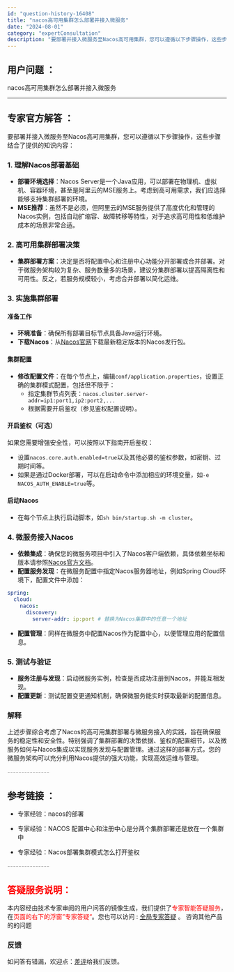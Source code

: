 ```yaml
---
id: "question-history-16408"
title: "nacos高可用集群怎么部署并接入微服务"
date: "2024-08-01"
category: "expertConsultation"
description: "要部署并接入微服务至Nacos高可用集群，您可以遵循以下步骤操作，这些步骤结合了提供的知识内容：### 1. 理解Nacos部署基础- **部署环境选择**：Nacos Server是一个Java应用，可以部署在物理机、虚拟机、容器环境，甚至是阿里云的MSE服务上。考虑到高可用需求，我们应选择能够支"
---
```


## 用户问题 ： 
 nacos高可用集群怎么部署并接入微服务  

---------------
## 专家官方解答 ：

要部署并接入微服务至Nacos高可用集群，您可以遵循以下步骤操作，这些步骤结合了提供的知识内容：

### 1. 理解Nacos部署基础
- **部署环境选择**：Nacos Server是一个Java应用，可以部署在物理机、虚拟机、容器环境，甚至是阿里云的MSE服务上。考虑到高可用需求，我们应选择能够支持集群部署的环境。
- **MSE推荐**：虽然不是必须，但阿里云的MSE服务提供了高度优化和管理的Nacos实例，包括自动扩缩容、故障转移等特性，对于追求高可用性和低维护成本的场景非常合适。

### 2. 高可用集群部署决策
- **集群部署方案**：决定是否将配置中心和注册中心功能分开部署或合并部署。对于微服务架构较为复杂、服务数量多的场景，建议分集群部署以提高隔离性和可用性。反之，若服务规模较小，考虑合并部署以简化运维。

### 3. 实施集群部署
#### 准备工作
- **环境准备**：确保所有部署目标节点具备Java运行环境。
- **下载Nacos**：从[Nacos官网](https://nacos.io/)下载最新稳定版本的Nacos发行包。

#### 集群配置
- **修改配置文件**：在每个节点上，编辑`conf/application.properties`，设置正确的集群模式配置，包括但不限于：
  - 指定集群节点列表：`nacos.cluster.server-addr=ip1:port1,ip2:port2,...`
  - 根据需要开启鉴权（参见鉴权配置说明）。

#### 开启鉴权（可选）
如果您需要增强安全性，可以按照以下指南开启鉴权：
- 设置`nacos.core.auth.enabled=true`以及其他必要的鉴权参数，如密钥、过期时间等。
- 如果是通过Docker部署，可以在启动命令中添加相应的环境变量，如`-e NACOS_AUTH_ENABLE=true`等。

#### 启动Nacos
- 在每个节点上执行启动脚本，如`sh bin/startup.sh -m cluster`。

### 4. 微服务接入Nacos
- **依赖集成**：确保您的微服务项目中引入了Nacos客户端依赖，具体依赖坐标和版本请参照[Nacos官方文档](https://nacos.io/zh-cn/docs/quick-start.html)。
- **配置服务发现**：在微服务配置中指定Nacos服务器地址，例如Spring Cloud环境下，配置文件中添加：
```yaml
spring:
  cloud:
    nacos:
      discovery:
        server-addr: ip:port # 替换为Nacos集群中的任意一个地址
```
- **配置管理**：同样在微服务中配置Nacos作为配置中心，以便管理应用的配置信息。

### 5. 测试与验证
- **服务注册与发现**：启动微服务实例，检查是否成功注册到Nacos，并能互相发现。
- **配置更新**：测试配置变更通知机制，确保微服务能实时获取最新的配置信息。

### 解释
上述步骤综合考虑了Nacos的高可用集群部署与微服务接入的实践，旨在确保服务的稳定性和安全性。特别强调了集群部署的决策依据、鉴权的配置细节，以及微服务如何与Nacos集成以实现服务发现与配置管理。通过这样的部署方式，您的微服务架构可以充分利用Nacos提供的强大功能，实现高效运维与管理。


<font color="#949494">---------------</font> 


## 参考链接 ：

* 专家经验：nacos的部署 
 
 * 专家经验：NACOS 配置中心和注册中心是分两个集群部署还是放在一个集群中 
 
 * 专家经验：Nacos部署集群模式怎么打开鉴权 


 <font color="#949494">---------------</font> 
 


## <font color="#FF0000">答疑服务说明：</font> 

本内容经由技术专家审阅的用户问答的镜像生成，我们提供了<font color="#FF0000">专家智能答疑服务</font>，在<font color="#FF0000">页面的右下的浮窗”专家答疑“</font>。您也可以访问 : [全局专家答疑](https://answer.opensource.alibaba.com/docs/intro) 。 咨询其他产品的的问题

### 反馈
如问答有错漏，欢迎点：[差评](https://ai.nacos.io/user/feedbackByEnhancerGradePOJOID?enhancerGradePOJOId=16421)给我们反馈。
